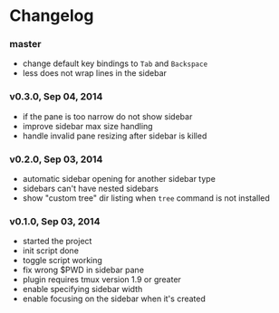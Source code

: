 # Changelog

### master
- change default key bindings to `Tab` and `Backspace`
- less does not wrap lines in the sidebar

### v0.3.0, Sep 04, 2014
- if the pane is too narrow do not show sidebar
- improve sidebar max size handling
- handle invalid pane resizing after sidebar is killed

### v0.2.0, Sep 03, 2014
- automatic sidebar opening for another sidebar type
- sidebars can't have nested sidebars
- show "custom tree" dir listing when `tree` command is not installed

### v0.1.0, Sep 03, 2014
- started the project
- init script done
- toggle script working
- fix wrong $PWD in sidebar pane
- plugin requires tmux version 1.9 or greater
- enable specifying sidebar width
- enable focusing on the sidebar when it's created
